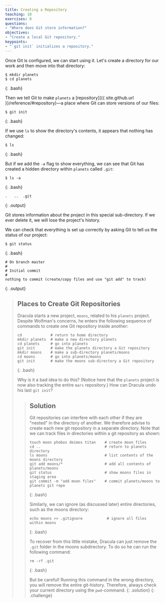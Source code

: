 ```yaml
---
title: Creating a Repository
teaching: 10
exercises: 0
questions:
- "Where does Git store information?"
objectives:
- "Create a local Git repository."
keypoints:
- "`git init` initializes a repository."
---
```


Once Git is configured,
we can start using it.
Let's create a directory for our work and then move into that directory:

~~~
$ mkdir planets
$ cd planets
~~~
{: .bash}

Then we tell Git to make `planets` a [repository]({{ site.github.url }}/reference/#repository)—a place where
Git can store versions of our files:

~~~
$ git init
~~~
{: .bash}

If we use `ls` to show the directory's contents,
it appears that nothing has changed:

~~~
$ ls
~~~
{: .bash}

But if we add the `-a` flag to show everything,
we can see that Git has created a hidden directory within `planets` called `.git`:

~~~
$ ls -a
~~~
{: .bash}

~~~
.	..	.git
~~~
{: .output}

Git stores information about the project in this special sub-directory.
If we ever delete it,
we will lose the project's history.

We can check that everything is set up correctly
by asking Git to tell us the status of our project:

~~~
$ git status
~~~
{: .bash}

~~~
# On branch master
#
# Initial commit
#
nothing to commit (create/copy files and use "git add" to track)
~~~
{: .output}

> ## Places to Create Git Repositories
>
> Dracula starts a new project, `moons`, related to his `planets` project.
> Despite Wolfman's concerns, he enters the following sequence of commands to
> create one Git repository inside another:
>
> ~~~
> cd             # return to home directory
> mkdir planets  # make a new directory planets
> cd planets     # go into planets
> git init       # make the planets directory a Git repository
> mkdir moons    # make a sub-directory planets/moons
> cd moons       # go into planets/moons
> git init       # make the moons sub-directory a Git repository
> ~~~
> {: .bash}
>
> Why is it a bad idea to do this? (Notice here that the `planets` project is now also tracking the entire `mars` repository.)
> How can Dracula undo his last `git init`?
> > ## Solution
> > Git repositories can interfere with each other if they are "nested" in the
> > directory of another. We therefore advise to create each new git repository in a
> > separate directory. Note that we can track files in directories within a git
> > repository as shown:
> >
> > ~~~
> > touch moon phobos deimos titan    # create moon files
> > cd ..                             # return to planets directory
> > ls moons                          # list contents of the moons directory
> > git add moons/*                   # add all contents of planets/moons
> > git status                        # show moons files in staging area
> > git commit -m "add moon files"    # commit planets/moons to planets git repo
> > ~~~
> > {: .bash}
> >
> > Similarly, we can ignore (as discussed later) entire directories, such as the moons directory:
> >
> > ~~~
> > echo moons >> .gitignore           # ignore all files within moons
> > ~~~
> > {: .bash}
> >
> > To recover from this little mistake, Dracula can just remove the `.git`
> > folder in the moons subdirectory. To do so he can run the following command:
> >
> > ~~~
> > rm -rf .git
> > ~~~
> > {: .bash}
> >
> > But be careful! Running this command in the wrong directory, you will remove
> > the entire git-history. Therefore, always check your current directory using the
> > `pwd`-command.
> {: .solution}
{: .challenge}
